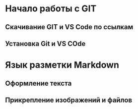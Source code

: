 # Начало работы с GIT
## Скачивание GIT и VS Code по ссылкам
## Установка Git и VS COde




# Язык разметки Markdown
## Оформление текста
## Прикрепление изображений и файлов
